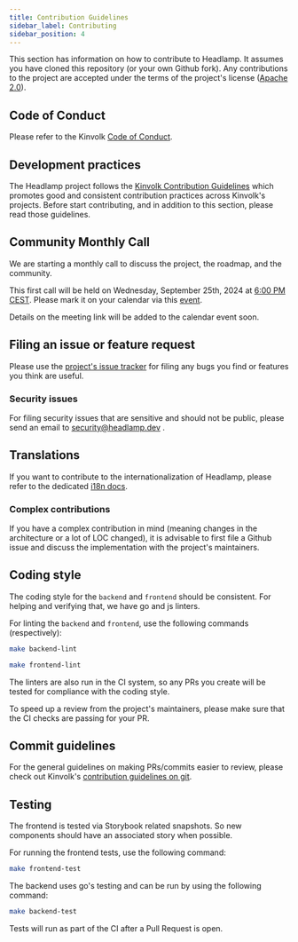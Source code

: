 ```yaml
---
title: Contribution Guidelines
sidebar_label: Contributing
sidebar_position: 4
---
```


This section has information on how to contribute to Headlamp. It assumes you have cloned
this repository (or your own Github fork).
Any contributions to the project are accepted under the terms of the project's
license ([Apache 2.0](https://github.com/headlamp-k8s/headlamp/blob/main/LICENSE)).

## Code of Conduct

Please refer to the Kinvolk [Code of Conduct](https://github.com/kinvolk/contribution/blob/master/CODE_OF_CONDUCT.md).

## Development practices

The Headlamp project follows the [Kinvolk Contribution Guidelines](https://github.com/kinvolk/contribution)
which promotes good and consistent contribution practices across Kinvolk's
projects. Before start contributing, and in addition to this section, please
read those guidelines.

## Community Monthly Call

We are starting a monthly call to discuss the project, the roadmap, and the community.

This first call will be held on Wednesday, September 25th, 2024 at [6:00 PM CEST](https://www.timeanddate.com/worldclock/converter.html?iso=20240925T160000&p1=37&p2=179&p3=224&p4=136&p5=33&p6=176).
Please mark it on your calendar via this [event](https://calendar.app.google/xKZQJ6hEs5YNYHtaA).

Details on the meeting link will be added to the calendar event soon.

## Filing an issue or feature request

Please use the [project's issue tracker](https://github.com/headlamp-k8s/headlamp/issues) for filing any bugs you find or features
you think are useful.

### Security issues

For filing security issues that are sensitive and should not be public, please
send an email to security@headlamp.dev .

## Translations

If you want to contribute to the internationalization of Headlamp, please refer to the
dedicated [i18n docs](./development/).

### Complex contributions

If you have a complex contribution in mind (meaning changes in the architecture
or a lot of LOC changed), it is advisable to first file a Github issue and
discuss the implementation with the project's maintainers.

## Coding style

The coding style for the `backend` and `frontend` should be consistent.
For helping and verifying that, we have go and js linters.

For linting the `backend` and `frontend`, use the following commands
(respectively):

```bash
make backend-lint
```

```bash
make frontend-lint
```

The linters are also run in the CI system, so any PRs you create will be
tested for compliance with the coding style.

To speed up a review from the project's maintainers, please make sure that
the CI checks are passing for your PR.

## Commit guidelines

For the general guidelines on making PRs/commits easier to review, please check
out Kinvolk's
[contribution guidelines on git](https://github.com/kinvolk/contribution/tree/master/topics/git.md).

## Testing

The frontend is tested via Storybook related snapshots. So new components should have
an associated story when possible.

For running the frontend tests, use the following command:

```bash
make frontend-test
```

The backend uses go's testing and can be run by using the following command:

```bash
make backend-test
```

Tests will run as part of the CI after a Pull Request is open.
